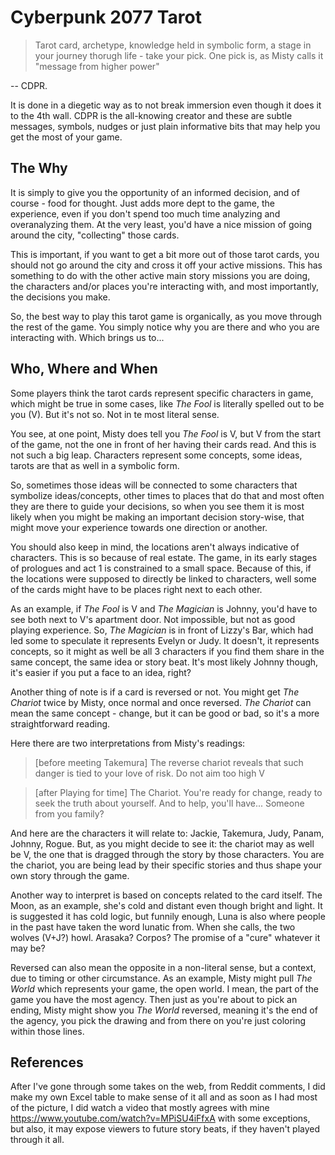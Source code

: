 # Cyberpunk 2077 Tarot

> Tarot card, archetype, knowledge held in symbolic form, a stage in your journey thorugh life - take your pick.
One pick is, as Misty calls it "message from higher power"

-- CDPR.

It is done in a diegetic way as to not break immersion even though it does it to the 4th wall.
CDPR is the all-knowing creator and these are subtle messages, symbols, nudges or just plain informative bits that may
help you get the most of your game.

## The Why

It is simply to give you the opportunity of an informed decision, and of course - food for thought.
Just adds more dept to the game, the experience, even if you don't spend too much time analyzing and overanalyzing them.
At the very least, you'd have a nice mission of going around the city, "collecting" those cards.

This is important, if you want to get a bit more out of those tarot cards, you should not go around the city and
cross it off your active missions. This has something to do with the other active main story missions you are doing,
the characters and/or places you're interacting with, and most importantly, the decisions you make.

So, the best way to play this tarot game is organically, as you move through the rest of the game. You simply notice
why you are there and who you are interacting with. Which brings us to...

## Who, Where and When

Some players think the tarot cards represent specific characters in game, which might be true in some cases, like
_The Fool_ is literally spelled out to be you (V). But it's not so. Not in te most literal sense.

You see, at one point, Misty does tell you _The Fool_ is V, but V from the start of the game, not the one in front
of her having their cards read. And this is not such a big leap. Characters represent some concepts, some ideas,
tarots are that as well in a symbolic form.

So, sometimes those ideas will be connected to some characters that symbolize ideas/concepts, other times to places
that do that and most often they are there to guide your decisions, so when you see them it is most likely when you
might be making an important decision story-wise, that might move your experience towards one direction or another.

You should also keep in mind, the locations aren't always indicative of characters. This is so because of real estate.
The game, in its early stages of prologues and act 1 is constrained to a small space. Because of this, if the
locations were supposed to directly be linked to characters, well some of the cards might have to be places right
next to each other.

As an example, if _The Fool_ is V and _The Magician_ is Johnny, you'd have to see both next to V's
apartment door. Not impossible, but not as good playing experience. So, _The Magician_ is in front of Lizzy's Bar,
which had led some to speculate it represents Evelyn or Judy. It doesn't, it represents concepts, so it might as well be
all 3 characters if you find them share in the same concept, the same idea or story beat. It's most likely Johnny
though, it's easier if you put a face to an idea, right?

Another thing of note is if a card is reversed or not. You might get _The Chariot_ twice by Misty, once normal and once
reversed. _The Chariot_ can mean the same concept - change, but it can be good or bad, so it's a more straightforward
reading.

Here there are two interpretations from Misty's readings:

> [before meeting Takemura] The reverse chariot reveals that such danger is tied to your love of risk. Do not aim too high V

> [after Playing for time] The Chariot. You're ready for change, ready to seek the truth about yourself. And to help, you'll have... Someone from you family?

And here are the characters it will relate to: Jackie, Takemura, Judy, Panam, Johnny, Rogue. 
But, as you might decide to see it: the chariot may as well be V, the one that is dragged through the story by those characters.
You are the chariot, you are being lead by their specific stories and thus shape your own story through the game.


Another way to interpret is based on concepts related to the card itself.
The Moon, as an example, she's cold and distant even though bright and light. It is suggested it has cold logic, but funnily enough, 
Luna is also where people in the past have taken the word lunatic from.
When she calls, the two wolves (V+J?) howl. Arasaka? Corpos? The promise of a "cure" whatever it may be?

Reversed can also mean the opposite in a non-literal sense, but a context, due to timing or other circumstance.
As an example, Misty might pull _The World_ which represents your game, the open world. I mean, the part of the game you
have the most agency. Then just as you're about to pick an ending, Misty might show you _The World_ reversed, meaning
it's the end of the agency, you pick the drawing and from there on you're just coloring within those lines.

## References

After I've gone through some takes on the web, from Reddit comments, I did make my own Excel table to make sense of
it all and as soon as I had most of the picture, I did watch a video that mostly agrees with
mine https://www.youtube.com/watch?v=MPiSU4iFfxA
with some exceptions, but also, it may expose viewers to future story beats, if they haven't played through it all.
